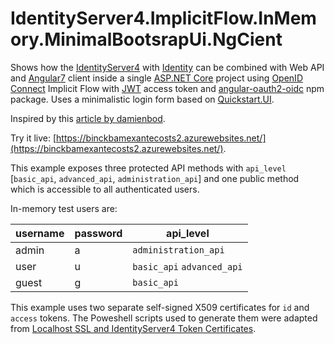 # IdentityServer4.ImplicitFlow.InMemory.MinimalBootsrapUi.NgCient
Shows how the [IdentityServer4](http://docs.identityserver.io/en/dev/) with [Identity](https://docs.asp.net/en/latest/security/authentication/identity.html) can be combined with Web API and [Angular7](https://blog.angular.io/) client inside a single [ASP.NET Core](https://docs.asp.net/en/latest/) project using [OpenID Connect](http://openid.net/connect/) Implicit Flow with [JWT](https://jwt.io/) access token and [angular-oauth2-oidc](https://github.com/manfredsteyer/angular-oauth2-oidc) npm package.
Uses a minimalistic login form based on [Quickstart.UI](https://github.com/IdentityServer/IdentityServer4.Quickstart.UI).

Inspired by this [article by damienbod](https://damienbod.com/2016/10/01/identityserver4-webapi-and-angular2-in-a-single-asp-net-core-project/).

Try it live: [https://binckbamexantecosts2.azurewebsites.net/](https://binckbamexantecosts2.azurewebsites.net/).

This example exposes three protected API methods with `api_level` [`basic_api`, `advanced_api`, `administration_api`] and one public method which is accessible to all authenticated users.

In-memory test users are:

| username | password | api_level                  |
|----------|----------|----------------------------|
| admin    | a        | `administration_api`       |
| user     | u        | `basic_api` `advanced_api` |
| guest    | g        | `basic_api`                |

This example uses two separate self-signed X509 certificates for `id` and `access` tokens.
The Poweshell scripts used to generate them were adapted from [Localhost SSL and IdentityServer4 Token Certificates](https://mcguirev10.com/2018/01/04/localhost-ssl-identityserver-certificates.html).
